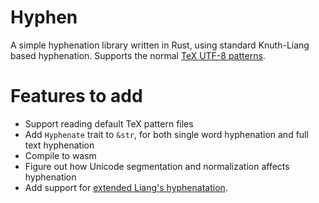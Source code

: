 # Hyphen

A simple hyphenation library written in Rust, using standard Knuth-Liang based hyphenation. Supports the normal [TeX UTF-8 patterns](http://www.ctan.org/tex-archive/language/hyph-utf8).

# Features to add
 - Support reading default TeX pattern files
 - Add `Hyphenate` trait to `&str`, for both single word hyphenation and full text hyphenation
 - Compile to wasm
 - Figure out how Unicode segmentation and normalization affects hyphenation
 - Add support for [extended Liang's hyphenatation](https://www.tug.org/TUGboat/tb27-1/tb86nemeth.pdf).
